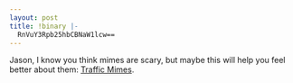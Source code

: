 ```yaml
---
layout: post
title: !binary |-
  RnVuY3Rpb25hbCBNaW1lcw==
---
```

Jason, I know you think mimes are scary, but maybe this will help you feel better about them: <a href="http://www.boingboing.net/2004/12/22/mayor_of_bogota_uses.html">Traffic Mimes</a>.
